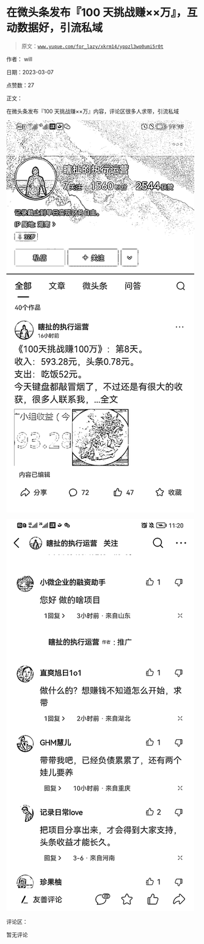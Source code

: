 # 在微头条发布『100 天挑战赚××万』，互动数据好，引流私域

> 原文：[`www.yuque.com/for_lazy/xkrm14/yppzl3wo0umi5r0t`](https://www.yuque.com/for_lazy/xkrm14/yppzl3wo0umi5r0t)

作者： will 

日期：2023-03-07 

点赞数：27 

正文： 

在微头条发布『100 天挑战赚××万』内容，评论区很多人求带，引流私域 

![](img/047fe01b698318c85870c66e883f99b9.png) 

![](img/6ee892c0dc4551f566c34dce6d44173d.png) 

评论区： 

暂无评论 

